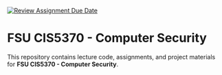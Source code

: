 [![Review Assignment Due Date](https://classroom.github.com/assets/deadline-readme-button-22041afd0340ce965d47ae6ef1cefeee28c7c493a6346c4f15d667ab976d596c.svg)](https://classroom.github.com/a/MwaFr-qh)
# FSU CIS5370 - Computer Security  

This repository contains lecture code, assignments, and project materials for **FSU CIS5370 - Computer Security**.  
